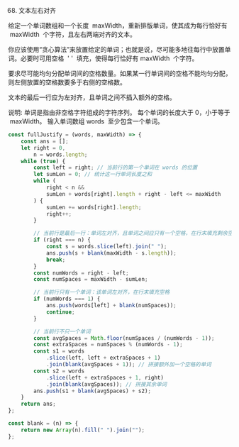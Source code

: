 68. 文本左右对齐

给定一个单词数组和一个长度  maxWidth，重新排版单词，使其成为每行恰好有  maxWidth  个字符，且左右两端对齐的文本。

你应该使用“贪心算法”来放置给定的单词；也就是说，尽可能多地往每行中放置单词。必要时可用空格  ' '  填充，使得每行恰好有 maxWidth  个字符。

要求尽可能均匀分配单词间的空格数量。如果某一行单词间的空格不能均匀分配，则左侧放置的空格数要多于右侧的空格数。

文本的最后一行应为左对齐，且单词之间不插入额外的空格。

说明:
单词是指由非空格字符组成的字符序列。
每个单词的长度大于 0，小于等于  maxWidth。
输入单词数组 words  至少包含一个单词。

```js
const fullJustify = (words, maxWidth) => {
    const ans = [];
    let right = 0,
        n = words.length;
    while (true) {
        const left = right; // 当前行的第一个单词在 words 的位置
        let sumLen = 0; // 统计这一行单词长度之和
        while (
            right < n &&
            sumLen + words[right].length + right - left <= maxWidth
        ) {
            sumLen += words[right].length;
            right++;
        }

        // 当前行是最后一行：单词左对齐，且单词之间应只有一个空格，在行末填充剩余空格
        if (right === n) {
            const s = words.slice(left).join(" ");
            ans.push(s + blank(maxWidth - s.length));
            break;
        }
        const numWords = right - left;
        const numSpaces = maxWidth - sumLen;

        // 当前行只有一个单词：该单词左对齐，在行末填充空格
        if (numWords === 1) {
            ans.push(words[left] + blank(numSpaces));
            continue;
        }

        // 当前行不只一个单词
        const avgSpaces = Math.floor(numSpaces / (numWords - 1));
        const extraSpaces = numSpaces % (numWords - 1);
        const s1 = words
            .slice(left, left + extraSpaces + 1)
            .join(blank(avgSpaces + 1)); // 拼接额外加一个空格的单词
        const s2 = words
            .slice(left + extraSpaces + 1, right)
            .join(blank(avgSpaces)); // 拼接其余单词
        ans.push(s1 + blank(avgSpaces) + s2);
    }
    return ans;
};

const blank = (n) => {
    return new Array(n).fill(" ").join("");
};
```
